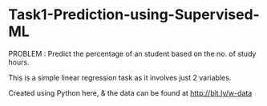 # Task1-Prediction-using-Supervised-ML
PROBLEM : Predict the percentage of an student based on the no. of study hours.

This is a simple linear regression task as it involves just 2 variables.

Created using Python here, & the data can be found at http://bit.ly/w-data
